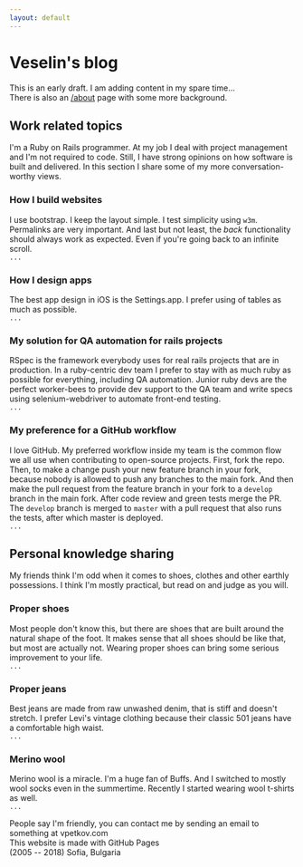 ```yaml
---
layout: default
---
```


Veselin's blog
==============

This is an early draft. I am adding content in my spare time...  
There is also an [/about](/about) page with some more background.


Work related topics
-------------------

I'm a Ruby on Rails programmer. At my job I deal with project management and I'm not required to code. Still, I have strong opinions on how software is built and delivered. In this section I share some of my more conversation-worthy views.

### How I build websites

I use bootstrap. I keep the layout simple. I test simplicity using `w3m`. Permalinks are very important. And last but not least, the *back* functionality should always work as expected. Even if you're going back to an infinite scroll.  
`...`

### How I design apps

The best app design in iOS is the Settings.app. I prefer using of tables as much as possible.  
`...`

### My solution for QA automation for rails projects

RSpec is the framework everybody uses for real rails projects that are in production. In a ruby-centric dev team I prefer to stay with as much ruby as possible for everything, including QA automation. Junior ruby devs are the perfect worker-bees to provide dev support to the QA team and write specs using selenium-webdriver to automate front-end testing.  
`...`

### My preference for a GitHub workflow

I love GitHub. My preferred workflow inside my team is the common flow we all use when contributing to open-source projects. First, fork the repo. Then, to make a change push your new feature branch in your fork, because nobody is allowed to push any branches to the main fork. And then make the pull request from the feature branch in your fork to a `develop` branch in the main fork. After code review and green tests merge the PR. The `develop` branch is merged to `master` with a pull request that also runs the tests, after which master is deployed.  
`...`

Personal knowledge sharing
--------------------------

My friends think I'm odd when it comes to shoes, clothes and other earthly possessions. I think I'm mostly practical, but read on and judge as you will.

### Proper shoes

Most people don't know this, but there are shoes that are built around the natural shape of the foot. It makes sense that all shoes should be like that, but most are actually not. Wearing proper shoes can bring some serious improvement to your life.  
`...`

### Proper jeans

Best jeans are made from raw unwashed denim, that is stiff and doesn't stretch. I prefer Levi's vintage clothing because their classic 501 jeans have a comfortable high waist.  
`...`

### Merino wool

Merino wool is a miracle. I'm a huge fan of Buffs. And I switched to mostly wool socks even in the summertime. Recently I started wearing wool t-shirts as well.  
`...`

People say I'm friendly, you can contact me by sending an email to something at vpetkov.com  
This website is made with GitHub Pages  
(2005 -- 2018) Sofia, Bulgaria

